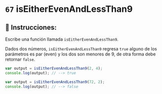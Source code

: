 # `67` isEitherEvenAndLessThan9

## 📝 Instrucciones:

Escribe una función llamada `isEitherEvenAndLessThan9`.

Dados dos números, `isEitherEvenAndLessThan9` regresa `true` alguno de los parámetros es par (even) y los dos son menores de 9, de otra forma debe retornar `false`.

```Javascript
var output = isEitherEvenAndLessThan9(2, 4);
console.log(output); // --> true

var output = isEitherEvenAndLessThan9(72, 2);
console.log(output); // --> false
```